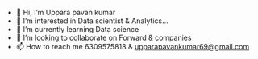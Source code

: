 - 👋 Hi, I’m Uppara pavan kumar
- 👀 I’m interested in Data scientist & Analytics...
- 🌱 I’m currently learning Data science
- 💞️ I’m looking to collaborate on Forward & companies
- 📫 How to reach me 6309575818 & upparapavankumar69@gmail.com

<!---
Pavankumar630/Pavankumar630 is a ✨ special ✨ repository because its `README.md` (this file) appears on your GitHub profile.
You can click the Preview link to take a look at your changes.
--->
